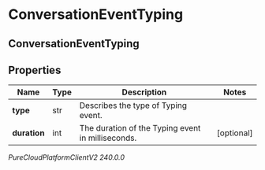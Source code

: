 # ConversationEventTyping

## ConversationEventTyping

## Properties

|Name | Type | Description | Notes|
|------------ | ------------- | ------------- | -------------|
| **type** | str | Describes the type of Typing event. | |
| **duration** | int | The duration of the Typing event in milliseconds. | [optional] |



_PureCloudPlatformClientV2 240.0.0_
